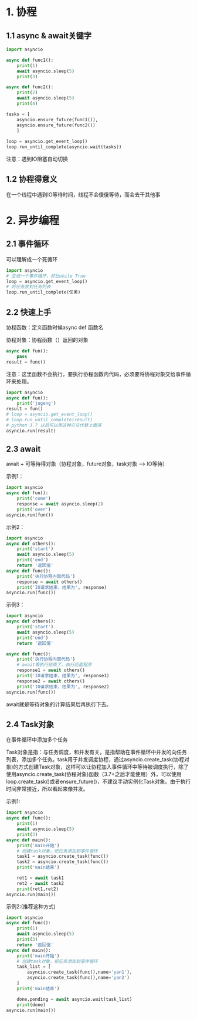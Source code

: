 # 1. 协程

## 1.1 async & await关键字 

```python
import asyncio

async def func1():
    print(1)
    await asyncio.sleep(5)
    print(3)

async def func2():
    print(2)
    await asyncio.sleep(5)
    print(4)

tasks = [
    asyncio.ensure_future(func1()),
    asyncio.ensure_future(func2())
    ]
     
loop = asyncio.get_event_loop()
loop.run_until_complete(asyncio.wait(tasks))
```

注意：遇到IO阻塞自动切换

## 1.2 协程得意义

在一个线程中遇到IO等待时间，线程不会傻傻等待，而会去干其他事



# 2. 异步编程

## 2.1 事件循环

可以理解成一个死循环

```python
import asyncio
# 生成一个事件循环，好比while True        
loop = asyncio.get_event_loop()
# 将任务放到任务列表
loop.run_until_complete(任务)
```

## 2.2 快速上手

协程函数：定义函数时候async def 函数名

协程对象：协程函数（）返回的对象

```python
async def fun():
    pass
result = func()
```

注意：这里函数不会执行，要执行协程函数内代码，必须要将协程对象交给事件循环来处理。

```python
import asyncio
async def fun():
    print('jugeng')
result = fun()
# loop = asyncio.get_event_loop()
# loop.run_until_complete(result)
# python 3.7 以后可以用这种方法代替上面得
asyncio.run(result)
```

## 2.3 await

await + 可等待得对象（协程对象，future对象，task对象 --> IO等待）

示例1：

```python
import asyncio
async def fun():
    print('come')
    response = await asyncio.sleep(2)
    print('over')
asyncio.run(fun())
```

示例2：

```python
import asyncio
async def others():
    print('start')
    await asyncio.sleep(5)
    print('end')
    return '返回值'
async def func():
    print('执行协程内部代码')
    response = await others()
    print('IO请求结束，结果为', response)
asyncio.run(func())
```

示例3：

```python
import asyncio
async def others():
    print('start')
    await asyncio.sleep(5)
    print('end')
    return '返回值'

async def func():
    print('执行协程内部代码')
    # await等执行结束了，执行后面程序
    response1 = await others()
    print('IO请求结束，结果为', response1)
    response2 = await others()
    print('IO请求结束，结果为', response2)
asyncio.run(func())
```

await就是等待对象的计算结果后再执行下去。

## 2.4 Task对象

在事件循环中添加多个任务

Task对象是指：与任务调度，和并发有关，是指帮助在事件循环中并发的向任务列表，添加多个任务。task用于并发调度协程，通过asyncio.create_task(协程对象)的方式创建Task对象，这样可以让协程加入事件循环中等待被调度执行，除了使用asyncio.create_task(协程对象)函数（3.7+之后才能使用）外，可以使用loop.create_task()或者ensure_future()，不建议手动实例化Task对象。由于执行时间非常接近，所以看起来像并发。

示例1:

```python
import asyncio
async def func():
    print(1)
    await asyncio.sleep(5)
    print(3)
async def main():
    print('main开始')
    # 创建task对象，把任务添加到事件循环
    task1 = asyncio.create_task(func())
    task2 = asyncio.create_task(func())
    print('main结束')

    ret1 = await task1 
    ret2 = await task2
    print(ret1,ret2)
asyncio.run(main())
```

示例2:(推荐这种方式)

```python
import asyncio
async def func():
    print(1)
    await asyncio.sleep(5)
    print(3)
    return '返回值'
async def main():
    print('main开始')
    # 创建task对象，把任务添加到事件循环
    task_list = [
        asyncio.create_task(func(),name='yan1'),
        asyncio.create_task(func(),name='yan2')
    ]
    print('main结束')

    done,pending = await asyncio.wait(task_list)
    print(done)
asyncio.run(main())
```

